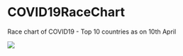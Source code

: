 # COVID19RaceChart
Race chart of COVID19 - Top 10 countries as on 10th April

![](CovidData_barChat_Apr10.gif)
